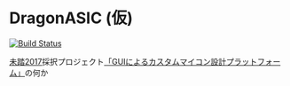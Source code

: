 # DragonASIC (仮)

[![Build Status][travis-image]][travis-url]

[travis-url]: https://travis-ci.org/hakatashi/DragonASIC-web
[travis-image]: https://travis-ci.org/hakatashi/DragonASIC-web.svg?branch=master

[未踏2017][mitou]採択プロジェクト[「GUIによるカスタムマイコン設計プラットフォーム」][project]の何か

[mitou]: https://www.ipa.go.jp/jinzai/mitou/2017/
[project]: https://www.ipa.go.jp/jinzai/mitou/2017/gaiyou_f-1.html

